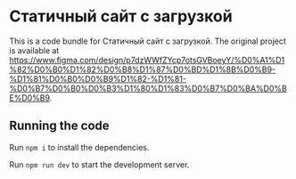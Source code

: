 
  # Статичный сайт с загрузкой

  This is a code bundle for Статичный сайт с загрузкой. The original project is available at https://www.figma.com/design/p7dzWWfZYcp7otsGVBoeyY/%D0%A1%D1%82%D0%B0%D1%82%D0%B8%D1%87%D0%BD%D1%8B%D0%B9-%D1%81%D0%B0%D0%B9%D1%82-%D1%81-%D0%B7%D0%B0%D0%B3%D1%80%D1%83%D0%B7%D0%BA%D0%BE%D0%B9.

  ## Running the code

  Run `npm i` to install the dependencies.

  Run `npm run dev` to start the development server.
  